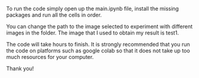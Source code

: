 To run the code simply open up the main.ipynb file, install the missing packages and run all the cells in order.

You can change the path to the image selected to experiment with different images in the folder. The image that I used to obtain my result is test1.

The code will take hours to finish. It is strongly recommended that you run the code on platforms such as google colab so that it does not take up too much resources for your computer.

Thank you!
